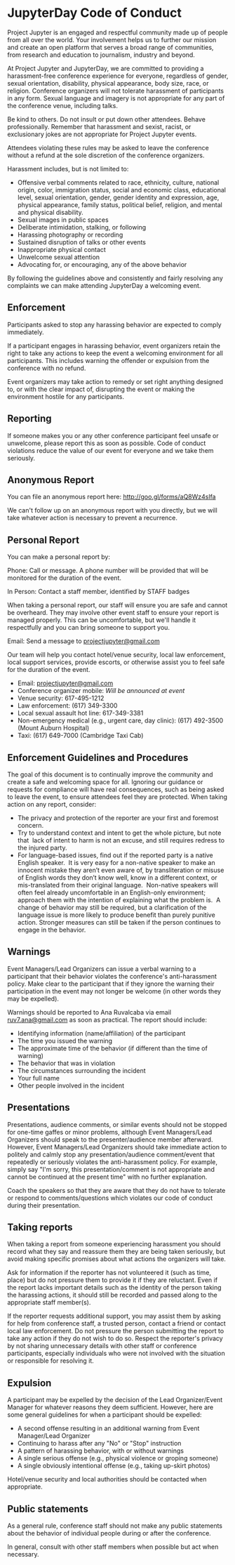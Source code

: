 # JupyterDay Code of Conduct

Project Jupyter is an engaged and respectful community made up of people from all over the world. Your involvement helps us to further our mission and create an open platform that serves a broad range of communities, from research and education to journalism, industry and beyond.

At Project Jupyter and JupyterDay, we are committed to providing a harassment-free conference experience for everyone, regardless of gender, sexual orientation, disability, physical appearance, body size, race, or religion. Conference organizers will not tolerate harassment of participants in any form. Sexual language and imagery is not appropriate for any part of the conference venue, including talks.

Be kind to others. Do not insult or put down other attendees. Behave professionally. Remember that harassment and sexist, racist, or exclusionary jokes are not appropriate for Project Jupyter events.

Attendees violating these rules may be asked to leave the conference without a refund at the sole discretion of the conference organizers.

Harassment includes, but is not limited to:

* Offensive verbal comments related to race, ethnicity, culture, national origin, color, immigration status, social and economic class, educational level, sexual orientation, gender, gender identity and expression, age, physical appearance, family status, political belief, religion, and mental and physical disability. 
* Sexual images in public spaces
* Deliberate intimidation, stalking, or following
* Harassing photography or recording
* Sustained disruption of talks or other events
* Inappropriate physical contact
* Unwelcome sexual attention
* Advocating for, or encouraging, any of the above behavior

By following the guidelines above and consistently and fairly resolving any complaints we can make attending JupyterDay a welcoming event.

## Enforcement

Participants asked to stop any harassing behavior are expected to comply immediately.

If a participant engages in harassing behavior, event organizers retain the right to take any actions to keep the event a welcoming environment for all participants. This includes warning the offender or expulsion from the conference with no refund.

Event organizers may take action to remedy or set right anything designed to, or with the clear impact of, disrupting the event or making the environment hostile for any participants.

## Reporting

If someone makes you or any other conference participant feel unsafe or unwelcome, please report this as soon as possible. Code of conduct violations reduce the value of our event for everyone and we take them seriously.

## Anonymous Report

You can file an anonymous report here: http://goo.gl/forms/aQ8Wz4slfa

We can't follow up on an anonymous report with you directly, but we will take whatever action is necessary to prevent a recurrence.

## Personal Report
You can make a personal report by:

Phone: Call or message.  A phone number will be provided that will be monitored for the duration of the event.

In Person: Contact a staff member, identified by STAFF badges

When taking a personal report, our staff will ensure you are safe and cannot be overheard. They may involve other event staff to ensure your report is managed properly. This can be uncomfortable, but we'll handle it respectfully and you can bring someone to support you.

Email: Send a message to projectjupyter@gmail.com

Our team will help you contact hotel/venue security, local law enforcement, local support services, provide escorts, or otherwise assist you to feel safe for the duration of the event.

* Email: projectjupyter@gmail.com
* Conference organizer mobile: *Will be announced at event*
* Venue security: 617-495-1212
* Law enforcement: (617) 349-3300
* Local sexual assault hot line: 617-349-3381
* Non-emergency medical (e.g., urgent care, day clinic): (617) 492-3500 (Mount Auburn Hospital)
* Taxi: (617) 649-7000 (Cambridge Taxi Cab)
  
## Enforcement Guidelines and Procedures

The goal of this document is to continually improve the community and create a safe and welcoming space for all. Ignoring our guidance or requests for compliance will have real consequences, such as being asked to leave the event, to ensure attendees feel they are protected. When taking action on any report, consider:

* The privacy and protection of the reporter are your first and foremost concern.
* Try to understand context and intent to get the whole picture, but note that  lack of intent to harm is not an excuse, and still requires redress to the injured party.
* For language-based issues, find out if the reported party is a native English speaker.  It is very easy for a non-native speaker to make an innocent mistake they aren’t even aware of, by transliteration or misuse of English words they don’t know well, know in a different context, or mis-translated from their original language.  Non-native speakers will often feel already uncomfortable in an English-only environment; approach them with the intention of explaining what the problem is.  A change of behavior may still be required, but a clarification of the language issue is more likely to produce benefit than purely punitive action. Stronger measures can still be taken if the person continues to engage in the behavior.

## Warnings

Event Managers/Lead Organizers can issue a verbal warning to a participant that their behavior violates the conference's anti-harassment policy. Make clear to the participant that if they ignore the warning their participation in the event may not longer be welcome (in other words they may be expelled).

Warnings should be reported to Ana Ruvalcaba via email ruv7.ana@gmail.com as soon as practical. The report should include:

* Identifying information (name/affiliation) of the participant
* The time you issued the warning
* The approximate time of the behavior (if different than the time of warning)
* The behavior that was in violation
* The circumstances surrounding the incident
* Your full name
* Other people involved in the incident

## Presentations

Presentations, audience comments, or similar events should not be stopped for one-time gaffes or minor problems, although Event Managers/Lead Organizers should speak to the presenter/audience member afterward. However, Event Managers/Lead Organizers should take immediate action to politely and calmly stop any presentation/audience comment/event that repeatedly or seriously violates the anti-harassment policy. For example, simply say "I'm sorry, this presentation/comment is not appropriate and cannot be continued at the present time" with no further explanation.

Coach the speakers so that they are aware that they do not have to tolerate or respond to comments/questions which violates our code of conduct during their presentation.

## Taking reports

When taking a report from someone experiencing harassment you should record what they say and reassure them they are being taken seriously, but avoid making specific promises about what actions the organizers will take.

Ask for information if the reporter has not volunteered it (such as time, place) but do not pressure them to provide it if they are reluctant. Even if the report lacks important details such as the identity of the person taking the harassing actions, it should still be recorded and passed along to the appropriate staff member(s).

If the reporter requests additional support, you may assist them by asking for help from conference staff, a trusted person, contact a friend or contact local law enforcement. Do not pressure the person submitting the report to take any action if they do not wish to do so. Respect the reporter's privacy by not sharing unnecessary details with other staff or conference participants, especially individuals who were not involved with the situation or responsible for resolving it.

## Expulsion

A participant may be expelled by the decision of the Lead Organizer/Event Manager for whatever reasons they deem sufficient. However, here are some general guidelines for when a participant should be expelled:

* A second offense resulting in an additional warning from Event Manager/Lead Organizer
* Continuing to harass after any "No" or "Stop" instruction
* A pattern of harassing behavior, with or without warnings
* A single serious offense (e.g., physical violence or groping someone)
* A single obviously intentional offense (e.g., taking up-skirt photos)

Hotel/venue security and local authorities should be contacted when appropriate.

## Public statements

As a general rule, conference staff should not make any public statements about the behavior of individual people during or after the conference.

In general, consult with other staff members when possible but act when necessary.
